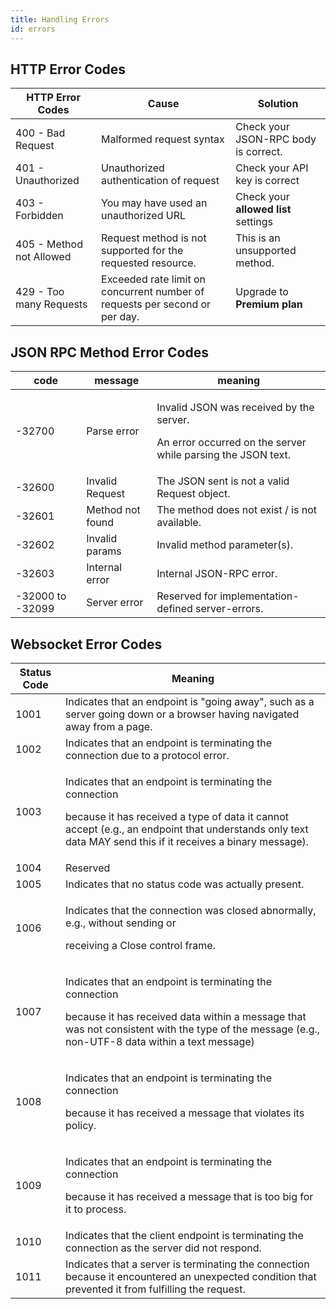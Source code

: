 ```yaml
---
title: Handling Errors
id: errors
---
```


## HTTP Error Codes

| **HTTP Error Codes**     | **Cause**                                                        | **Solution**                                        |
| ------------------------ | ---------------------------------------------------------------- | --------------------------------------------------- |
| 400 - Bad Request        | Malformed request syntax                                         | Check your JSON-RPC body is correct.                    |
| 401 - Unauthorized       | Unauthorized authentication  of request               | Check your API key is correct                     |
| 403 - Forbidden          | You may have used an unauthorized URL  | Check your **allowed list** settings
| 405 - Method not Allowed | Request method is not supported for the requested resource. |   This is an unsupported method. |   
| 429 - Too many Requests  | Exceeded rate limit on concurrent number of requests per second or per day. | Upgrade to **Premium plan** |

## JSON RPC Method Error Codes

| **code**         | **message**      | **meaning**                                                                                                        |
| ---------------- | ---------------- | ------------------------------------------------------------------------------------------------------------------ |
| -32700           | Parse error      | <p>Invalid JSON was received by the server.</p><p>An error occurred on the server while parsing the JSON text.</p> |
| -32600           | Invalid Request  | The JSON sent is not a valid Request object.                                                                       |
| -32601           | Method not found | The method does not exist / is not available.                                                                      |
| -32602           | Invalid params   | Invalid method parameter(s).                                                                                       |
| -32603           | Internal error   | Internal JSON-RPC error.                                                                                           |
| -32000 to -32099 | Server error     | Reserved for implementation-defined server-errors.                                                                 |


## Websocket Error Codes

| **Status Code** | **Meaning**                                                                                                                                                                                                                      |
| --------------- | -------------------------------------------------------------------------------------------------------------------------------------------------------------------------------------------------------------------------------- |
| 1001            | Indicates that an endpoint is "going away", such as a server going down or a browser having navigated away from a page.                                                                                                          |
| 1002            | Indicates that an endpoint is terminating the connection due to a protocol error.                                                                                                                                                |
| 1003            | <p>Indicates that an endpoint is terminating the connection</p><p>because it has received a type of data it cannot accept (e.g., an endpoint that understands only text data MAY send this if it receives a binary message).</p> |
| 1004            | Reserved                                                                                                                                                                                                                         |
| 1005            | Indicates that no status code was actually present.                                                                                                                                                                              |
| 1006            | <p>Indicates that the connection was closed abnormally, e.g., without sending or</p><p>receiving a Close control frame.</p>                                                                                                      |
| 1007            | <p>Indicates that an endpoint is terminating the connection</p><p>because it has received data within a message that was not consistent with the type of the message (e.g., non-UTF-8 data within a text message)</p>            |
| 1008            | <p>Indicates that an endpoint is terminating the connection</p><p>because it has received a message that violates its policy.</p>                                                                                                |
| 1009            | <p>Indicates that an endpoint is terminating the connection</p><p>because it has received a message that is too big for it to process.</p>                                                                                       |
| 1010            | Indicates that the client endpoint is terminating the connection as the server did not respond.                                                                                                                                  |
| 1011            | Indicates that a server is terminating the connection because it encountered an unexpected condition that prevented it from fulfilling the request.                                                                              |